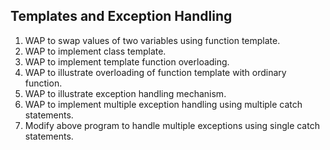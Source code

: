 ## Templates and Exception Handling

1. WAP to swap values of two variables using function template.
2. WAP to implement class template.
3. WAP to implement template function overloading.
4. WAP to illustrate overloading of function template with ordinary function.
5. WAP to illustrate exception handling mechanism.
6. WAP to implement multiple exception handling using multiple catch statements.
7. Modify above program to handle multiple exceptions using single catch statements.